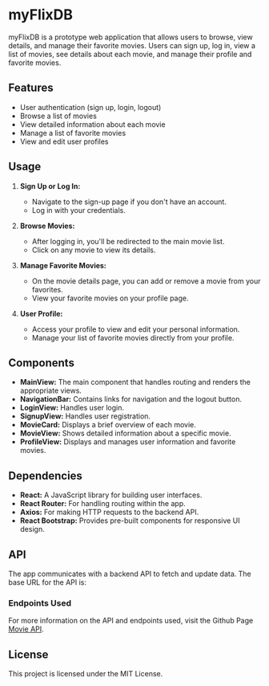 # myFlixDB

myFlixDB is a prototype web application that allows users to browse, view details, and manage their favorite movies. Users can sign up, log in, view a list of movies, see details about each movie, and manage their profile and favorite movies.


## Features

- User authentication (sign up, login, logout)
- Browse a list of movies
- View detailed information about each movie
- Manage a list of favorite movies
- View and edit user profiles

## Usage

1. **Sign Up or Log In:**

    - Navigate to the sign-up page if you don't have an account.
    - Log in with your credentials.

2. **Browse Movies:**

    - After logging in, you'll be redirected to the main movie list.
    - Click on any movie to view its details.

3. **Manage Favorite Movies:**

    - On the movie details page, you can add or remove a movie from your favorites.
    - View your favorite movies on your profile page.

4. **User Profile:**

    - Access your profile to view and edit your personal information.
    - Manage your list of favorite movies directly from your profile.

## Components

- **MainView:** The main component that handles routing and renders the appropriate views.
- **NavigationBar:** Contains links for navigation and the logout button.
- **LoginView:** Handles user login.
- **SignupView:** Handles user registration.
- **MovieCard:** Displays a brief overview of each movie.
- **MovieView:** Shows detailed information about a specific movie.
- **ProfileView:** Displays and manages user information and favorite movies.

## Dependencies

- **React:** A JavaScript library for building user interfaces.
- **React Router:** For handling routing within the app.
- **Axios:** For making HTTP requests to the backend API.
- **React Bootstrap:** Provides pre-built components for responsive UI design.

## API

The app communicates with a backend API to fetch and update data. The base URL for the API is:


### Endpoints Used

For more information on the API and endpoints used, visit the Github Page [Movie API](https://github.com/mayyinandprojects/Movie-API).

## License

This project is licensed under the MIT License.
